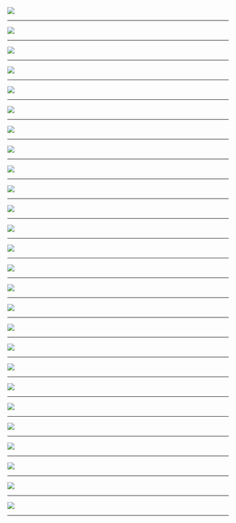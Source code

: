 
![](CSS/X1.PNG)

_________________________________________________________________________________________________________________________________


![](CSS/X2.PNG)

_________________________________________________________________________________________________________________________________

![](CSS/X3.PNG)

_________________________________________________________________________________________________________________________________

![](CSS/X4.PNG)

_________________________________________________________________________________________________________________________________

![](CSS/X5.PNG)

_________________________________________________________________________________________________________________________________

![](CSS/X6.PNG)

_________________________________________________________________________________________________________________________________

![](CSS/X7.PNG)

_________________________________________________________________________________________________________________________________

![](CSS/X8.PNG)

_________________________________________________________________________________________________________________________________

![](CSS/X9.PNG)

_________________________________________________________________________________________________________________________________

![](CSS/X10.PNG)

_________________________________________________________________________________________________________________________________

![](CSS/X11.PNG)

________________________________________________________________________________________________________________________________

![](CSS/X12.PNG)

_________________________________________________________________________________________________________________________________

![](CSS/X13.PNG)

_________________________________________________________________________________________________________________________________

![](CSS/X14.PNG)

_________________________________________________________________________________________________________________________________

![](CSS/X15.PNG)

_________________________________________________________________________________________________________________________________

![](CSS/X16.PNG)

_________________________________________________________________________________________________________________________________

![](CSS/X17.PNG)

_________________________________________________________________________________________________________________________________

![](CSS/X18.PNG)

_________________________________________________________________________________________________________________________________

![](CSS/X19.PNG)

_________________________________________________________________________________________________________________________________

![](CSS/X20.PNG)

_________________________________________________________________________________________________________________________________

![](CSS/X21.PNG)

________________________________________________________________________________________________________________________________

![](CSS/X22.PNG)

_________________________________________________________________________________________________________________________________

![](CSS/X23.PNG)

_________________________________________________________________________________________________________________________________

![](CSS/X24.PNG)

_________________________________________________________________________________________________________________________________

![](CSS/X25.PNG)

_________________________________________________________________________________________________________________________________

![](CSS/X26.PNG)

_________________________________________________________________________________________________________________________________

